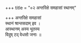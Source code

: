 +++
title = "०२ अन्तरिक्षे समहासां स्थानम्"

+++
अन्तरिक्षे समहासां  
स्थानं श्रान्तसदाम् इव ।  
आस्थानम् अस्य भूतस्य  
विदुष् टद् वेधसो जनाः ॥
